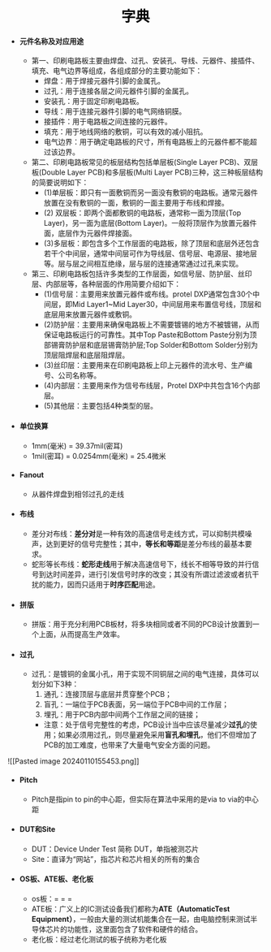 
<h1 align = "center" style="color: #000000">字典</h1>

- #### 元件名称及对应用途
	-   第一、印刷电路板主要由焊盘、过孔、安装孔、导线、元器件、接插件、填充、电气边界等组成，各组成部分的主要功能如下：
		- 焊盘：用于焊接元器件引脚的金属孔。
		- 过孔：用于连接各层之间元器件引脚的金属孔。
		- 安装孔：用于固定印刷电路板。
		- 导线：用于连接元器件引脚的电气网络铜膜。
		- 接插件：用于电路板之间连接的元器件。
		- 填充：用于地线网络的敷铜，可以有效的减小阻抗。
		- 电气边界：用于确定电路板的尺寸，所有电路板上的元器件都不能超过该边界。
	- 第二、印刷电路板常见的板层结构包括单层板(Single Layer PCB)、双层板(Double Layer PCB)和多层板(Multi Layer PCB)三种，这三种板层结构的简要说明如下：
		- (1)单层板：即只有一面敷铜而另一面没有敷铜的电路板。通常元器件放置在没有敷铜的一面，敷铜的一面主要用于布线和焊接。
		- (2) 双层板：即两个面都敷铜的电路板，通常称一面为顶层(Top Layer)，另一面为底层(Bottom Layer)。一般将顶层作为放置元器件面，底层作为元器件焊接面。
		- (3)多层板：即包含多个工作层面的电路板，除了顶层和底层外还包含若干个中间层，通常中间层可作为导线层、信号层、电源层、接地层等。层与层之间相互绝缘，层与层的连接通常通过过孔来实现。
	- 第三、印刷电路板包括许多类型的工作层面，如信号层、防护层、丝印层、内部层等，各种层面的作用简要介绍如下：
		- (1)信号层：主要用来放置元器件或布线。protel DXP通常包含30个中间层，即Mid Layer1~Mid Layer30，中间层用来布置信号线，顶层和底层用来放置元器件或敷铜。
		- (2)防护层：主要用来确保电路板上不需要镀锡的地方不被镀锡，从而保证电路板运行的可靠性。其中Top Paste和Bottom Paste分别为顶部锡膏防护层和底层锡膏防护层;Top Solder和Bottom                       Solder分别为顶层阻焊层和底层阻焊层。
		- (3)丝印层：主要用来在印刷电路板上印上元器件的流水号、生产编号、公司名称等。
		- (4)内部层：主要用来作为信号布线层，Protel DXP中共包含16个内部层。
		- (5)其他层：主要包括4种类型的层。
- #### 单位换算
	- 1mm(毫米) = 39.37mil(密耳)
	- 1mil(密耳) = 0.0254mm(毫米) = 25.4微米
- #### Fanout
	- 从器件焊盘到相邻过孔的走线
- #### 布线
	- 差分对布线：**差分对**是一种有效的高速信号走线方式，可以抑制共模噪声，达到更好的信号完整性；其中，**等长和等距**是差分布线的最基本要求。
	- 蛇形等长布线：**蛇形走线**用于解决高速信号下，线长不相等导致的并行信号到达时间差异，进行引发信号时序的改变；其没有所谓过滤波或者抗干扰的能力，因而只适用于**时序匹配**用途。
- #### 拼版
	- 拼版：用于充分利用PCB板材，将多块相同或者不同的PCB设计放置到一个上面，从而提高生产效率。
- #### 过孔
	- 过孔：是镀铜的金属小孔，用于实现不同铜层之间的电气连接，具体可以划分如下3种：
		1. 通孔：连接顶层与底层并贯穿整个PCB；
		2. 盲孔：一端位于PCB表面，另一端位于PCB中间的工作层；
		3. 埋孔：用于PCB内部中间两个工作层之间的链接；
		- 注意：处于信号完整性的考虑，PCB设计当中应该尽量减少**过孔**的使用；如果必须用过孔，则尽量避免采用**盲孔和埋孔**，他们不但增加了PCB的加工难度，也带来了大量电气安全方面的问题。

![[Pasted image 20240110155453.png]]
- #### Pitch
	- Pitch是指pin to pin的中心距，但实际在算法中采用的是via to via的中心距
- #### DUT和Site
	- DUT：Device Under Test 简称 DUT，单指被测芯片
	- Site：直译为“网站”，指芯片和芯片相关的所有的集合
- #### OS板、ATE板、老化板
	- os板：= = =
	- ATE板：广义上的IC测试设备我们都称为**ATE（AutomaticTest Equipment）**，一般由大量的测试机能集合在一起，由电脑控制来测试半导体芯片的功能性，这里面包含了软件和硬件的结合。
	- 老化板：经过老化测试的板子统称为老化板



